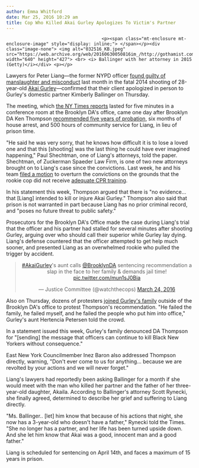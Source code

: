 ```yaml
---
author: Emma Whitford
date: Mar 25, 2016 10:29 am
title: Cop Who Killed Akai Gurley Apologizes To Victim's Partner
---
```


	
										<p><span class="mt-enclosure mt-enclosure-image" style="display: inline;"> </span></p><div class="image-none"> <img alt="032516_KB.jpeg" src="https://web.archive.org/web/20160630050816im_/http://gothamist.com/attachments/nyc_ewhitford/032516_KB.jpeg" width="640" height="427"> <br> <i> Ballinger with her attorney in 2015 (Getty)</i></div> <p></p>

<p>Lawyers for Peter Liang&#x2014;the former NYPD officer <a href="https://web.archive.org/web/20160630050816/http://gothamist.com/2016/02/11/nypd_cop_found_verdict.php">found guilty of manslaughter and misconduct</a> last month in the fatal 2014 shooting of 28-year-old <a href="https://web.archive.org/web/20160630050816/http://gothamist.com/tags/akaigurley">Akai Gurley</a>&#x2014;confirmed that their client apologized in person to Gurley&apos;s domestic partner Kimberly Ballinger on Thursday. </p>

<p>The meeting, which <a href="https://web.archive.org/web/20160630050816/http://www.nytimes.com/2016/03/25/nyregion/peter-liang-apologizes-to-akai-gurleys-partner.html?rref=collection%2Fsectioncollection%2Fnyregion&amp;_r=1&amp;mtrref=undefined">the NY Times reports</a> lasted for five minutes in a conference room at the Brooklyn DA&apos;s office, came one day after Brooklyn DA Ken Thompson <a href="https://web.archive.org/web/20160630050816/http://gothamist.com/2016/03/23/brooklyn_da_recommends_no_jail_time.php">recommended five years of probation</a>, six months of house arrest, and 500 hours of community service for Liang, in lieu of prison time. </p>

<p>&quot;He said he was very sorry, that he knows how difficult it is to lose a loved one and that this [shooting] was the last thing he could have ever imagined happening,&quot; Paul Shechtman, one of Liang&apos;s attorneys, told the paper. Shechtman, of Zuckerman Spaeder Law Firm, is one of two new attorneys brought on to Liang&apos;s case since the convictions. Last week, he and his team <a href="https://web.archive.org/web/20160630050816/http://gothamist.com/2016/03/16/attorneys_move_to_overturn_manslaug.php">filed a motion</a> to overturn the convictions on the grounds that the rookie cop did not receive <a href="https://web.archive.org/web/20160630050816/http://gothamist.com/2016/02/23/liang_nypd_cpr_class.php">adequate CPR training</a>. </p>

<p>In his statement this week, Thompson argued that there is &quot;no evidence... that [Liang] intended to kill or injure Akai Gurley.&quot; Thompson also said that prison is not warranted in part because Liang has no prior criminal record, and &quot;poses no future threat to public safety.&quot;</p>

<p>Prosecutors for the Brooklyn DA&apos;s Office made the case during Liang&apos;s trial that the officer and his partner had stalled for several minutes after shooting Gurley, arguing over who should call their superior while Gurley lay dying. Liang&apos;s defense countered that the officer attempted to get help much sooner, and presented Liang as an overwhelmed rookie who pulled the trigger by accident. </p>

<center><blockquote class="twitter-tweet" data-lang="en"><p lang="en" dir="ltr"><a href="https://web.archive.org/web/20160630050816/https://twitter.com/hashtag/AkaiGurley?src=hash">#AkaiGurley</a>&apos;s aunt calls <a href="https://web.archive.org/web/20160630050816/https://twitter.com/BrooklynDA">@BrooklynDA</a> sentencing recommendation a slap in the face to her family &amp; demands jail time! <a href="https://web.archive.org/web/20160630050816/https://t.co/mun1sJ0Bia">pic.twitter.com/mun1sJ0Bia</a></p>&#x2014; Justice Committee (@watchthecops) <a href="https://web.archive.org/web/20160630050816/https://twitter.com/watchthecops/status/713063030091808768">March 24, 2016</a></blockquote>
<script async src="//web.archive.org/web/20160630050816js_/http://platform.twitter.com/widgets.js" charset="utf-8"></script></center>

<p>Also on Thursday, dozens of protesters <a href="https://web.archive.org/web/20160630050816/http://www.wnyc.org/story/supporters-akai-gurley-say-da-thompson-failed-black-community/">joined Gurley&apos;s family</a> outside of the Brooklyn DA&apos;s office to protest Thompson&apos;s recommendation. &quot;He failed the family, he failed myself, and he failed the people who put him into office,&quot; Gurley&apos;s aunt Hertencia Petersen told the crowd. </p>

<p>In a statement issued this week, Gurley&apos;s family denounced DA Thompson for &quot;[sending] the message that officers can continue to kill Black New Yorkers without consequence.&quot;</p>

<p>East New York Councilmember Inez Baron also addressed Thompson directly, warning, &quot;Don&apos;t ever come to us for anything... because we are revolted by your actions and we will never forget.&quot; </p>

<p>Liang&apos;s lawyers had reportedly been asking Ballinger for a month if she would meet with the man who killed her partner and the father of her three-year-old daughter, Akaila. According to Ballinger&apos;s attorney Scott Rynecki, she finally agreed, determined to describe her grief and suffering to Liang directly. </p>

<p>&quot;Ms. Ballinger.. [let] him know that because of his actions that night, she now has a 3-year-old who doesn&apos;t have a father,&quot; Rynecki told the Times. &quot;She no longer has a partner, and her life has been turned upside down. And she let him know that Akai was a good, innocent man and a good father.&quot;</p>

<p>Liang is scheduled for sentencing on April 14th, and faces a maximum of 15 years in prison.</p>					
										
									
				